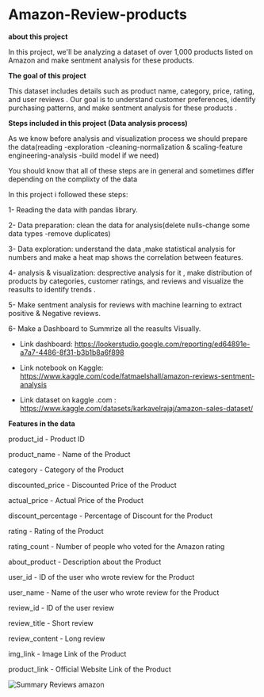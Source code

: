 # Amazon-Review-products

**about this project**

In this project, we'll be analyzing a dataset of over 1,000 products listed on Amazon and make sentment analysis for these products.

**The goal of this project**

This dataset includes details such as product name, category, price, rating, and user reviews . Our goal is to understand customer preferences, identify purchasing patterns, and make sentment analysis for these products .

**Steps included in this project (Data analysis process)**

As we know before analysis and visualization process we should prepare the data(reading -exploration -cleaning-normalization & scaling-feature engineering-analysis -build model if we need)

You should know that all of these steps are in general and sometimes differ depending on the complixty of the data

In this project i followed these steps:

1- Reading the data with pandas library.

2- Data preparation: clean the data for analysis(delete nulls-change some data types -remove duplicates)

3- Data exploration: understand the data ,make statistical analysis for numbers and make a heat map shows the correlation between features.

4- analysis & visualization: desprective analysis for it , make distribution of products by categories, customer ratings, and reviews and visualize the reasults to identify trends .

5- Make sentment analysis for reviews with machine learning to extract positive & Negative reviews.

6- Make a Dashboard to Summrize all the reasults Visually.

* Link dashboard:   https://lookerstudio.google.com/reporting/ed64891e-a7a7-4486-8f31-b3b1b8a6f898
  
* Link notebook on Kaggle: https://www.kaggle.com/code/fatmaelshall/amazon-reviews-sentment-analysis

* Link dataset on kaggle .com : https://www.kaggle.com/datasets/karkavelrajaj/amazon-sales-dataset/


**Features in the data**

product_id - Product ID

product_name - Name of the Product

category - Category of the Product

discounted_price - Discounted Price of the Product

actual_price - Actual Price of the Product

discount_percentage - Percentage of Discount for the Product

rating - Rating of the Product

rating_count - Number of people who voted for the Amazon rating

about_product - Description about the Product

user_id - ID of the user who wrote review for the Product

user_name - Name of the user who wrote review for the Product

review_id - ID of the user review

review_title - Short review

review_content - Long review

img_link - Image Link of the Product

product_link - Official Website Link of the Product

![Summary Reviews amazon](https://github.com/fatma-elshall/Amazon-Review-products/assets/90958050/4fc17d0f-ec54-46c1-b40b-afaae72a5c0b)
